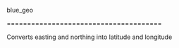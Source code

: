 blue_geo

======================================

Converts easting and northing into latitude and longitude